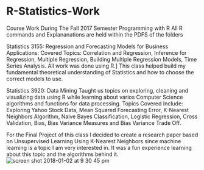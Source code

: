 # R-Statistics-Work
Course Work During The Fall 2017 Semester Programming with R
All R commands and Explananations are held within the PDFS of the folders

Statistics 3155:
Regression and Forecasting Models for Business Applications:
Covered Topics:
Correlation and Regression, Inference for Regression, Multiple Regression,
Building Multiple Regression Models, Time Series Analysis. All work was done using R.]
This class helped build my fundamental theoretical understanding of Statistics and how to choose the correct models to use.

Statistics 3920:
Data Mining
Taught us topics on exploring, cleaning and visualizing data using R while learning about varios Computer Science algorithms and functions for
data processing.
Topics Covered Include:
Exploring Yahoo Stock Data, Mean Squared Forecasting Error, K-Nearest Neighbors Algorithm, Naive Bayes Classification,
Logistic Regression, Cross Validation, Bias, Bias Variance Measures and Bias Variance Trade Off.

For the Final Project of this class I decided to create a research paper based on Unsupervised Learning Using K-Nearest Neighbors
since machine learning is a topic I am very interested in. It was a fun experience learning about this topic and the algorithms
behind it.
![screen shot 2018-01-02 at 9 30 45 pm](https://user-images.githubusercontent.com/26131181/34507510-b8c6940e-f004-11e7-8f67-60855e9367f4.png)
